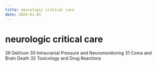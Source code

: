 ```yaml
---
title: neurologic critical care
date: 2024-01-01
---
```

# neurologic critical care

26 Delirium
30 Intracranial Pressure and Neuromonitoring
31 Coma and Brain Death
32 Toxicology and Drug Reactions
